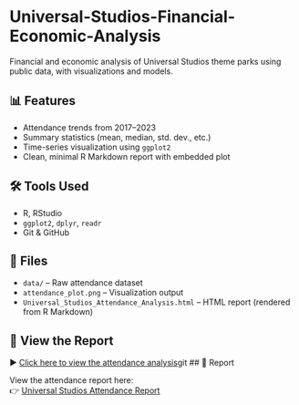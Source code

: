 # Universal-Studios-Financial-Economic-Analysis
Financial and economic analysis of Universal Studios theme parks using public data, with visualizations and models.

## 📊 Features
- Attendance trends from 2017–2023
- Summary statistics (mean, median, std. dev., etc.)
- Time-series visualization using `ggplot2`
- Clean, minimal R Markdown report with embedded plot

## 🛠 Tools Used
- R, RStudio
- `ggplot2`, `dplyr`, `readr`
- Git & GitHub

## 📁 Files
- `data/` – Raw attendance dataset
- `attendance_plot.png` – Visualization output
- `Universal_Studios_Attendance_Analysis.html` – HTML report (rendered from R Markdown)

## 🔗 View the Report
▶️ [Click here to view the attendance analysis](Universal_Studios_Attendance_Analysis.html)git ## 📄 Report

View the attendance report here:  
👉 [Universal Studios Attendance Report](Universal_Studios_Attendance_Analysis.html)
